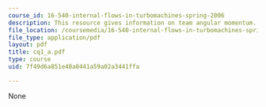 ```yaml
---
course_id: 16-540-internal-flows-in-turbomachines-spring-2006
description: This resource gives information on team angular momentum.
file_location: /coursemedia/16-540-internal-flows-in-turbomachines-spring-2006/7f49d6a851e40a0441a59a02a3441ffa_cq1_a.pdf
file_type: application/pdf
layout: pdf
title: cq1_a.pdf
type: course
uid: 7f49d6a851e40a0441a59a02a3441ffa

---
```

None